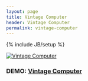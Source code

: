 ```yaml
---
layout: page
title: Vintage Computer
header: Vintage Computer
permalink: vintage-computer
---
```

{% include JB/setup %}


[![Vintage Computer](https://patomation.github.io/demos/vintage-computer/thumbnail.png "Vintage Computer")](https://patomation.github.io/demos/vintage-computer)
### DEMO: [Vintage Computer](https://patomation.github.io/demos/vintage-computer)
